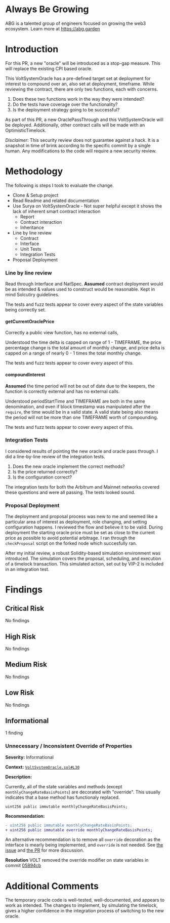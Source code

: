 # Always Be Growing
ABG is a talented group of engineers focused on growing the web3 ecosystem. Learn more at https://abg.garden

# Introduction

For this PR, a new "oracle" will be introduced as a stop-gap measure. This will replace the existing CPI based oracle.

This VoltSystemOracle has a pre-defined target set at deployment for interest to compound over an, also set at deployment, timeframe. While reviewing
the contract, there are only two functions, each with concerns.

1. Does these two functions work in the way they were intended?
2. Do the tests have coverage over the functionality?
3. Is the deployment strategy going to be successful?

As part of this PR, a new OraclePassThrough and this VoltSystemOracle will be deployed. Additionally, other contract calls will be made with an OptimisticTimelock.

*Disclaimer:* This security review does not guarantee against a hack. It is a snapshot in time of brink according to the specific commit by a single human. Any modifications to the code will require a new security review.

# Methodology
The following is steps I took to evaluate the change.

- Clone & Setup project
- Read Readme and related documentation
- Use Surya on VoltSystemOracle - Not super helpful except it shows the lack of inherent smart contract interaction 
  - Report
  - Contract interaction
  - Inheritance
- Line by line review
  - Contract
  - Interface
  - Unit Tests
  - Integration Tests
- Proposal Deployment

### Line by line review
Read through Interface and NatSpec. **Assumed** contract deployment would be as intended & values used to construct would be reasonable. Kept in mind Solcutiry guidelines. 

The tests and fuzz tests appear to cover every aspect of the state variables being correctly set.

#### getCurrentOraclePrice
Correctly a public view function, has no external calls,

Understood the time delta is capped on range of 1 - TIMEFRAME, the price percentage change is the total amount of monthly change, and price delta is capped on a range of nearly 0 - 1 times the total monthly change.

The tests and fuzz tests appear to cover every aspect of this.

#### compoundInterest
**Assumed** the time period will not be out of date due to the keepers, the function is correctly external and has no external calls.

Understood periodStartTime and TIMEFRAME are both in the same denomination, and even if block timestamp was manipulated after the `require`, the time would be in a valid state. A valid state being also means the period will not be more than one TIMEFRAME worth of compounding.

The tests and fuzz tests appear to cover every aspect of this.

### Integration Tests
I considered results of pointing the new oracle and oracle pass through. I did a line-by-line review of the integration tests.

1. Does the new oracle implement the correct methods?
2. Is the price returned correctly?
3. Is the configuration correct?

The integration tests for both the Arbitrum and Mainnet networks covered these questions and were all passing. The tests looked sound.

### Proposal Deployment
The deployment and proposal process was new to me and seemed like a particular area of interest as deployment, role changing, and setting configuration happens. I reviewed the flow and believe it to be valid. During deployment the starting oracle price must be set as close to the current price as possible to avoid potential arbitrage. I ran through the `checkProposal` script on the forked node which succesfully ran. 

After my initial review, a robust Solidity-based simulation environment was introduced. The simulation covers the proposal, scheduling, and execution of a timelock transaction. This simulated action, set out by VIP-2 is included in an integration test. 

# Findings 

## Critical Risk
No findings
## High Risk
No findings
## Medium Risk
No findings
## Low Risk
No findings
## Informational
1 finding

### Unnecessary / Inconsistent Override of Properties

**Severity:** Informational

**Context:** [`VoltSystemOracle.sol#L30`](https://github.com/volt-protocol/volt-protocol-core/pull/82/files#diff-885ec89719648151f14618577175e2577fb4b8a4599c5c4bc2ce5007308c0e91R30)

**Description:**

Currently, all of the state variables and methods (except `monthlyChangeRateBasisPoints`) are decorated with "override". This usually indicates that a base method has functionaly replaced.

```solidity
uint256 public immutable monthlyChangeRateBasisPoints;
```

**Recommendation:**
```diff
- uint256 public immutable monthlyChangeRateBasisPoints;
+ uint256 public immutable override monthlyChangeRateBasisPoints;
```

An alternative recommendation is to remove all `override` decoration as the interface is mearly being implemented, and `override` is not needed. See [the issue](https://github.com/ethereum/solidity/issues/8281) and [the PR](https://github.com/ethereum/solidity/pull/11628) for more discussion.


**Resolution**
VOLT removed the override modifier on state variables in commit [05894cb](https://github.com/volt-protocol/volt-protocol-core/blob/05894cb683a4463cd6d504c063bec80793b4e550/contracts/oracle/VoltSystemOracle.sol)

# Additional Comments

The temporary oracle code is well-tested, well-documented, and appears to work as intended.  The changes to implement, by simulating the timelock, gives a higher confidence in the integration process of switching to the new oracle. 

